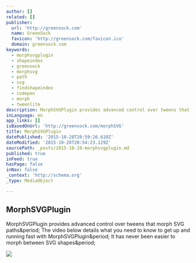 ```yaml
---
author: []
related: []
publisher:
  url: 'http://greensock.com'
  name: GreenSock
  favicon: 'http://greensock.com/favicon.ico'
  domain: greensock.com
keywords:
  - morphsvgplugin
  - shapeindex
  - greensock
  - morphsvg
  - path
  - svg
  - findshapeindex
  - codepen
  - morph
  - tweenlite
description: MorphSVGPlugin provides advanced control over tweens that morph SVG paths. The video below details what you need to know to get up and running fast with MorphSVGPlugin. It has never been easier to morph between SVG shapes.
inLanguage: en
app_links: []
isBasedOnUrl: 'http://greensock.com/morphSVG'
title: MorphSVGPlugin
datePublished: '2015-10-28T20:59:26.610Z'
dateModified: '2015-10-28T20:54:23.129Z'
sourcePath: _posts/2015-10-28-morphsvgplugin.md
published: true
inFeed: true
hasPage: false
inNav: false
_context: 'http://schema.org'
_type: MediaObject

---
```

<article style=""><h1>MorphSVGPlugin</h1><p>MorphSVGPlugin provides advanced control over tweens that morph SVG paths&amp;period; The video below details what you need to know to get up and running fast with MorphSVGPlugin&amp;period; It has never been easier to morph between SVG shapes&amp;period;</p><img src="http://greensock.com/wp-content/uploads/2015/10/morphsvg-thumbnail.gif" /></article>